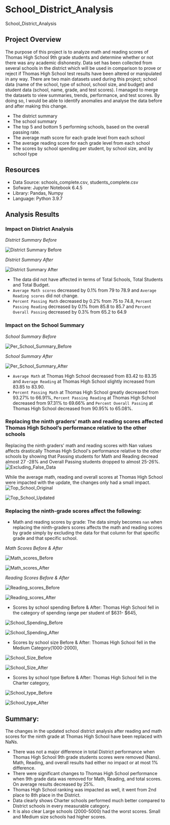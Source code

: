 # School_District_Analysis
School_District_Analysis
## Project Overview
The purpose of this project is to analyze math and reading scores of Thomas High School 9th grade students and determine whether or not there was any academic dishonesty. Data set has been collected from several schools in the district which will be used in comparison to prove or reject if Thomas High School test results have been altered or manipulated in any way. There are two main datasets used during this project; school data (name of the school, type of school, school size, and budget) and student data (school, name, grade, and test scores). I managed to merge the datasets to view summaries, trends, performance, and test scores. By doing so, I would be able to identify anomalies and analyse the data before and after making this change.

* The district summary
* The school summary
* The top 5 and bottom 5 performing schools, based on the overall passing rate.
* The average math score for each grade level from each school
* The average reading score for each grade level from each school
* The scores by school spending per student, by school size, and by school type

## Resources
- Data Source: schools_complete.csv, students_complete.csv
- Sofware: Jupyter Notebook 6.4.5
- Library: Pandas, Numpy
- Language: Python 3.9.7

## Analysis Results

### Impact on District Analysis
*District Summary Before*

![District Summary Before](https://github.com/meliscelikay/School_District_Analysis/blob/354c7f783d1e9bc32582b71fc05f59f0f9815a51/Resources/Resources-png/district_summary-before.png)

*District Summary After*

![District Summary After](https://github.com/meliscelikay/School_District_Analysis/blob/354c7f783d1e9bc32582b71fc05f59f0f9815a51/Resources/Resources-png/district_summary-after.png)

- The data did not have affected in terms of Total Schools, Total Students and Total Budget.
- `Average Math scores` decreased by 0.1% from 79 to 78.9 and `Average Reading scores` did not change.
- `Percent Passing Math` decreased by 0.2% from 75 to 74.8, `Percent Passing Reading` decreased by 0.1% from 85.8 to 85.7 and `Percent Overall Passing` decreased by 0.3% from 65.2 to 64.9

### Impact on the School Summary 
*School Summary Before*

![Per_School_Summary_Before](https://github.com/meliscelikay/School_District_Analysis/blob/354c7f783d1e9bc32582b71fc05f59f0f9815a51/Resources/Resources-png/School_Summary_Before.png)

*School Summary After*

![Per_School_Summary_After](https://github.com/meliscelikay/School_District_Analysis/blob/354c7f783d1e9bc32582b71fc05f59f0f9815a51/Resources/Resources-png/School_Summary_After.png)

- `Average Math` at Thomas High School decreased from 83.42 to 83.35 and `Average Reading` at Thomas High School slightly increased from 83.85 to 83.90.
- `Percent Passing Math` at Thomas High School greatly decreased from 93.27% to 66.91%, `Percent Passing Reading` at Thomas High School decreased from 97.31% to 69.66% and `Percent Overall Passing` at Thomas High School decreased from 90.95% to 65.08%.

### Replacing the ninth graders’ math and reading scores affected Thomas High School’s performance relative to the other schools
Replacing the ninth graders' math and reading scores with Nan values affects drastically Thomas High School's performance relative to the other schools by showing that Passing students for Math and Reading decread almost 27 -28% and Overall Passing students dropped to almost 25-26%.
![Excluding_False_Data](https://github.com/meliscelikay/School_District_Analysis/blob/354c7f783d1e9bc32582b71fc05f59f0f9815a51/Resources/Resources-png/Excluding_False_Data.png)

While the average math, reading and overall scores at Thomas High School were impacted with the update, the changes only had a small impact.
![Top_School_Original](https://github.com/meliscelikay/School_District_Analysis/blob/354c7f783d1e9bc32582b71fc05f59f0f9815a51/Resources/Resources-png/Top_School_Original.png)

![Top_School_Updated](https://github.com/meliscelikay/School_District_Analysis/blob/0fe0bedce497919fe35cc53031e7bd9cd37515a6/Resources/Resources-png/Top_School_Updated.png)

### Replacing the ninth-grade scores affect the following:
- Math and reading scores by grade:
The data simply becomes `nan` when replacing the ninth-graders scores affects the math and reading scores by grade simply by excluding the data for that column for that specific grade and that specific school.

*Math Scores Before & After*

![Math_scores_Before](https://github.com/meliscelikay/School_District_Analysis/blob/0fe0bedce497919fe35cc53031e7bd9cd37515a6/Resources/Resources-png/Math_score_Before.png)

![Math_scores_After](https://github.com/meliscelikay/School_District_Analysis/blob/0fe0bedce497919fe35cc53031e7bd9cd37515a6/Resources/Resources-png/Math_scores_After.png)

*Reading Scores Before & After*

![Reading_scores_Before](https://github.com/meliscelikay/School_District_Analysis/blob/0fe0bedce497919fe35cc53031e7bd9cd37515a6/Resources/Resources-png/Reading_scores_Before.png)

![Reading_scores_After](https://github.com/meliscelikay/School_District_Analysis/blob/0fe0bedce497919fe35cc53031e7bd9cd37515a6/Resources/Resources-png/Reading_scores_After.png)

- Scores by school spending Before & After:
Thomas High School fell in the category of spending range per student of $631- $645,

![School_Spending_Before](https://github.com/meliscelikay/School_District_Analysis/blob/0fe0bedce497919fe35cc53031e7bd9cd37515a6/Resources/Resources-png/School_Spending_Before.png)

![School_Spending_After](https://github.com/meliscelikay/School_District_Analysis/blob/0fe0bedce497919fe35cc53031e7bd9cd37515a6/Resources/Resources-png/School_Spending_After.png)

- Scores by school size Before & After:
Thomas High School fell in the Medium Category(1000-2000),

![School_Size_Before](https://github.com/meliscelikay/School_District_Analysis/blob/0fe0bedce497919fe35cc53031e7bd9cd37515a6/Resources/Resources-png/School_Size_Before.png)

![School_Size_After](https://github.com/meliscelikay/School_District_Analysis/blob/0fe0bedce497919fe35cc53031e7bd9cd37515a6/Resources/Resources-png/School_Size_After.png)

- Scores by school type Before & After:
Thomas High School fell in the Charter category,

![School_type_Before](https://github.com/meliscelikay/School_District_Analysis/blob/0fe0bedce497919fe35cc53031e7bd9cd37515a6/Resources/Resources-png/School_type_Before.png)

![School_type_After](https://github.com/meliscelikay/School_District_Analysis/blob/0fe0bedce497919fe35cc53031e7bd9cd37515a6/Resources/Resources-png/School_type_After.png)

## Summary: 
The changes in the updated school district analysis after reading and math scores for the ninth grade at Thomas High School have been replaced with NaNs.
- There was not a major difference in total District performance when Thomas High School 9th grade students scores were removed (Nans). Math, Reading, and overall results had either no impact or at most 1% difference. 
- There were significant changes to Thomas High School performance when 9th grade data was removed for Math, Reading, and total scores. On average results decreased by 25%. 
- Thomas High School ranking was impacted as well, it went from 2nd place to 8th place in the District. 
- Data clearly shows Charter schools performed much better compared to District schools in every measurable category.  
- It is also clear Large schools (2000-5000) had the worst scores. Small and Medium size schools had higher scores.  
